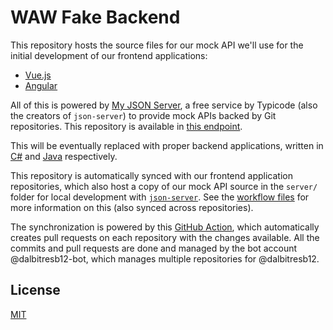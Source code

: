 # WAW Fake Backend

This repository hosts the source files for our mock API we'll use for the initial development of our frontend applications:

- [Vue.js](https://github.com/futureleadersupc/waw-frontend-vue)
- [Angular](https://github.com/futureleadersupc/waw-frontend-angular)

All of this is powered by [My JSON Server](https://my-json-server.typicode.com/), a free service by Typicode (also the creators of `json-server`) to provide mock APIs backed by Git repositories. This repository is available in [this endpoint](https://my-json-server.typicode.com/futureleadersupc/waw-backend-json).

This will be eventually replaced with proper backend applications, written in [C#](https://github.com/futureleadersupc/waw-backend-cs) and [Java](https://github.com/futureleadersupc/waw-backend-java) respectively.

This repository is automatically synced with our frontend application repositories, which also host a copy of our mock API source in the `server/` folder for local development with [`json-server`](https://www.npmjs.com/package/json-server). See the [workflow files](.github/workflows/sync.yml) for more information on this (also synced across repositories).

The synchronization is powered by this [GitHub Action](https://github.com/BetaHuhn/repo-file-sync-action), which automatically creates pull requests on each repository with the changes available. All the commits and pull requests are done and managed by the bot account @dalbitresb12-bot, which manages multiple repositories for @dalbitresb12.

## License

[MIT](LICENSE)
